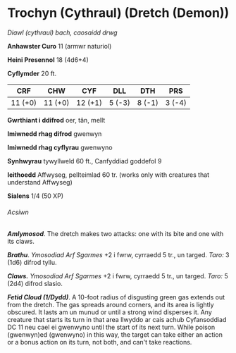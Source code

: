 # Trochyn (Cythraul) (Dretch (Demon))

*Diawl (cythraul) bach, caosaidd drwg*

**Anhawster Curo** 11 (armwr naturiol)

**Heini Presennol** 18 (4d6+4)

**Cyflymder** 20 ft.

| CRF     | CHW     | CYF     | DLL    | DTH    | PRS    |
|---------|---------|---------|--------|--------|--------|
| 11 (+0) | 11 (+0) | 12 (+1) | 5 (-3) | 8 (-1) | 3 (-4) |

**Gwrthiant i ddifrod** oer, tân, mellt

**Imiwnedd rhag difrod** gwenwyn

**Imiwnedd rhag cyflyrau** gwenwyno

**Synhwyrau** tywyllweld 60 ft., Canfyddiad goddefol 9

**Ieithoedd** Affwyseg, pellteimlad 60 tr. (works only with creatures that understand Affwyseg)

**Sialens** 1/4 (50 XP)

###### Acsiwn

***Amlymosod***. The dretch makes two attacks: one with its bite and one with its claws.

***Brathu***. *Ymosodiad Arf Sgarmes* +2 i fwrw, cyrraedd 5 tr., un targed. *Taro:* 3 (1d6) difrod tyllu.

***Claws.*** *Ymosodiad Arf Sgarmes* +2 i fwrw, cyrraedd 5 tr., un targed. *Taro:* 5 (2d4) difrod slasio.

***Fetid Cloud (1/Dydd)***. A 10-foot radius of disgusting green gas extends out from the dretch. The gas spreads around corners, and its area is lightly obscured. It lasts am un munud or until a strong wind disperses it. Any creature that starts its turn in that area llwyddo ar cais achub Cyfansoddiad DC 11 neu cael ei gwenwyno until the start of its next turn. While poison (gwenwyn)ed (gwenwyno) in this way, the target can take either an action or a bonus action on its turn, not both, and can't take reactions.